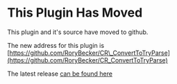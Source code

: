 # This Plugin Has Moved #

This plugin and it's source have moved to github.

The new address for this plugin is [https://github.com/RoryBecker/CR\_ConvertToTryParse](https://github.com/RoryBecker/CR_ConvertToTryParse)

The latest release [can be found here](https://github.com/RoryBecker/CR_ConvertToTryParse/releases/latest)